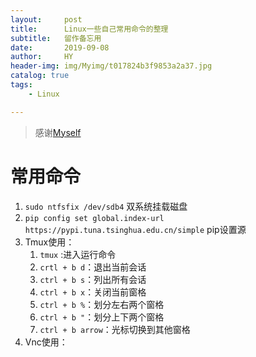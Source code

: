 ```yaml
---
layout:     post
title:      Linux一些自己常用命令的整理
subtitle:   留作备忘用
date:       2019-09-08
author:     HY
header-img: img/Myimg/t017824b3f9853a2a37.jpg
catalog: true
tags:
    - Linux

---
```


> 感谢[Myself](https://difftime.github.io/)



# 常用命令



1. `sudo ntfsfix /dev/sdb4`	双系统挂载磁盘
2. `pip config set global.index-url https://pypi.tuna.tsinghua.edu.cn/simple` pip设置源
3. Tmux使用：
   1. `tmux` :进入运行命令
   2. `crtl + b d`：退出当前会话
   3. `ctrl + b s`：列出所有会话 
   4. `ctrl + b x`：关闭当前窗格 
   5. `ctrl + b %`：划分左右两个窗格
   6. `ctrl + b "`：划分上下两个窗格 
   7. `ctrl + b arrow`：光标切换到其他窗格
4. Vnc使用：

